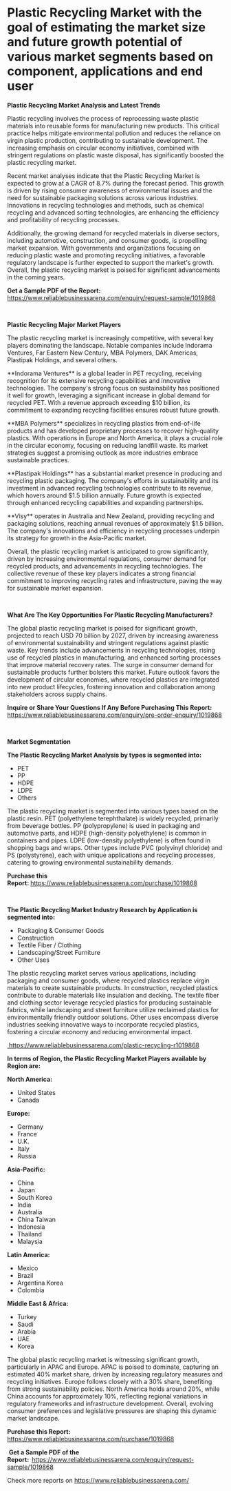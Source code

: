 <p><h1>Plastic Recycling Market with the goal of estimating the market size and future growth potential of various market segments based on component, applications and end user</h1></p><p><strong>Plastic Recycling Market Analysis and Latest Trends</strong></p>
<p><p>Plastic recycling involves the process of reprocessing waste plastic materials into reusable forms for manufacturing new products. This critical practice helps mitigate environmental pollution and reduces the reliance on virgin plastic production, contributing to sustainable development. The increasing emphasis on circular economy initiatives, combined with stringent regulations on plastic waste disposal, has significantly boosted the plastic recycling market.</p><p>Recent market analyses indicate that the Plastic Recycling Market is expected to grow at a CAGR of 8.7% during the forecast period. This growth is driven by rising consumer awareness of environmental issues and the need for sustainable packaging solutions across various industries. Innovations in recycling technologies and methods, such as chemical recycling and advanced sorting technologies, are enhancing the efficiency and profitability of recycling processes.</p><p>Additionally, the growing demand for recycled materials in diverse sectors, including automotive, construction, and consumer goods, is propelling market expansion. With governments and organizations focusing on reducing plastic waste and promoting recycling initiatives, a favorable regulatory landscape is further expected to support the market's growth. Overall, the plastic recycling market is poised for significant advancements in the coming years.</p></p>
<p><strong>Get a Sample PDF of the Report:&nbsp;</strong> <a href="https://www.reliablebusinessarena.com/enquiry/request-sample/1019868?utm_campaign=1932&utm_medium=2&utm_source=Github&utm_content=ia&utm_term=01022025&utm_id=plastic-recycling">https://www.reliablebusinessarena.com/enquiry/request-sample/1019868</a></p>
<p>&nbsp;</p>
<p><strong>Plastic Recycling Major Market Players</strong></p>
<p><p>The plastic recycling market is increasingly competitive, with several key players dominating the landscape. Notable companies include Indorama Ventures, Far Eastern New Century, MBA Polymers, DAK Americas, Plastipak Holdings, and several others.</p><p>**Indorama Ventures** is a global leader in PET recycling, receiving recognition for its extensive recycling capabilities and innovative technologies. The company's strong focus on sustainability has positioned it well for growth, leveraging a significant increase in global demand for recycled PET. With a revenue approach exceeding $10 billion, its commitment to expanding recycling facilities ensures robust future growth.</p><p>**MBA Polymers** specializes in recycling plastics from end-of-life products and has developed proprietary processes to recover high-quality plastics. With operations in Europe and North America, it plays a crucial role in the circular economy, focusing on reducing landfill waste. Its market strategies suggest a promising outlook as more industries embrace sustainable practices.</p><p>**Plastipak Holdings** has a substantial market presence in producing and recycling plastic packaging. The company's efforts in sustainability and its investment in advanced recycling technologies contribute to its revenue, which hovers around $1.5 billion annually. Future growth is expected through enhanced recycling capabilities and expanding partnerships.</p><p>**Visy** operates in Australia and New Zealand, providing recycling and packaging solutions, reaching annual revenues of approximately $1.5 billion. The company's innovations and efficiency in recycling processes underpin its strategy for growth in the Asia-Pacific market.</p><p>Overall, the plastic recycling market is anticipated to grow significantly, driven by increasing environmental regulations, consumer demand for recycled products, and advancements in recycling technologies. The collective revenue of these key players indicates a strong financial commitment to improving recycling rates and infrastructure, paving the way for sustainable market expansion.</p></p>
<p>&nbsp;</p>
<p><strong>What Are The Key Opportunities For Plastic Recycling Manufacturers?</strong></p>
<p><p>The global plastic recycling market is poised for significant growth, projected to reach USD 70 billion by 2027, driven by increasing awareness of environmental sustainability and stringent regulations against plastic waste. Key trends include advancements in recycling technologies, rising use of recycled plastics in manufacturing, and enhanced sorting processes that improve material recovery rates. The surge in consumer demand for sustainable products further bolsters this market. Future outlook favors the development of circular economies, where recycled plastics are integrated into new product lifecycles, fostering innovation and collaboration among stakeholders across supply chains.</p></p>
<p><strong>Inquire or Share Your Questions If Any Before Purchasing This Report:</strong> <a href="https://www.reliablebusinessarena.com/enquiry/pre-order-enquiry/1019868?utm_campaign=1932&utm_medium=2&utm_source=Github&utm_content=ia&utm_term=01022025&utm_id=plastic-recycling">https://www.reliablebusinessarena.com/enquiry/pre-order-enquiry/1019868</a></p>
<p>&nbsp;</p>
<p><strong>Market Segmentation</strong></p>
<p><strong>The Plastic Recycling Market Analysis by types is segmented into:</strong></p>
<p><ul><li>PET</li><li>PP</li><li>HDPE</li><li>LDPE</li><li>Others</li></ul></p>
<p><p>The plastic recycling market is segmented into various types based on the plastic resin. PET (polyethylene terephthalate) is widely recycled, primarily from beverage bottles. PP (polypropylene) is used in packaging and automotive parts, and HDPE (high-density polyethylene) is common in containers and pipes. LDPE (low-density polyethylene) is often found in shopping bags and wraps. Other types include PVC (polyvinyl chloride) and PS (polystyrene), each with unique applications and recycling processes, catering to growing environmental sustainability demands.</p></p>
<p><strong>Purchase this Report:&nbsp;</strong><a href="https://www.reliablebusinessarena.com/purchase/1019868?utm_campaign=1932&utm_medium=2&utm_source=Github&utm_content=ia&utm_term=01022025&utm_id=plastic-recycling">https://www.reliablebusinessarena.com/purchase/1019868</a></p>
<p>&nbsp;</p>
<p><strong>The Plastic Recycling Market Industry Research by Application is segmented into:</strong></p>
<p><ul><li>Packaging & Consumer Goods</li><li>Construction</li><li>Textile Fiber / Clothing</li><li>Landscaping/Street Furniture</li><li>Other Uses</li></ul></p>
<p><p>The plastic recycling market serves various applications, including packaging and consumer goods, where recycled plastics replace virgin materials to create sustainable products. In construction, recycled plastics contribute to durable materials like insulation and decking. The textile fiber and clothing sector leverage recycled plastics for producing sustainable fabrics, while landscaping and street furniture utilize reclaimed plastics for environmentally friendly outdoor solutions. Other uses encompass diverse industries seeking innovative ways to incorporate recycled plastics, fostering a circular economy and reducing environmental impact.</p></p>
<p><a href="https://www.reliablebusinessarena.com/plastic-recycling-r1019868?utm_campaign=1932&utm_medium=2&utm_source=Github&utm_content=ia&utm_term=01022025&utm_id=plastic-recycling">&nbsp;https://www.reliablebusinessarena.com/plastic-recycling-r1019868</a></p>
<p><strong>In terms of Region, the Plastic Recycling Market Players available by Region are:</strong></p>
<p>
    <p> <strong> North America: </strong>
        <ul>
            <li>United States</li>
            <li>Canada</li>
        </ul>
        </p> 
    <p> <strong> Europe: </strong>
        <ul>
            <li>Germany</li>
            <li>France</li>
            <li>U.K.</li>
            <li>Italy</li>
            <li>Russia</li>
        </ul>
        </p> 
    <p> <strong> Asia-Pacific: </strong>
        <ul>
            <li>China</li>
            <li>Japan</li>
            <li>South Korea</li>
            <li>India</li>
            <li>Australia</li>
            <li>China Taiwan</li>
            <li>Indonesia</li>
            <li>Thailand</li>
            <li>Malaysia</li>
        </ul>
        </p> 
    <p> <strong> Latin America: </strong>
        <ul>
            <li>Mexico</li>
            <li>Brazil</li>
            <li>Argentina Korea</li>
            <li>Colombia</li>
        </ul>
        </p> 
    <p> <strong> Middle East & Africa: </strong>
        <ul>
            <li>Turkey</li>
            <li>Saudi</li>
            <li>Arabia</li>
            <li>UAE</li>
            <li>Korea</li>
        </ul>
    </p>
    </p>
<p><p>The global plastic recycling market is witnessing significant growth, particularly in APAC and Europe. APAC is poised to dominate, capturing an estimated 40% market share, driven by increasing regulatory measures and recycling initiatives. Europe follows closely with a 30% share, benefiting from strong sustainability policies. North America holds around 20%, while China accounts for approximately 10%, reflecting regional variations in regulatory frameworks and infrastructure development. Overall, evolving consumer preferences and legislative pressures are shaping this dynamic market landscape.</p></p>
<p><strong>Purchase this Report: </strong><a href="https://www.reliablebusinessarena.com/purchase/1019868?utm_campaign=1932&utm_medium=2&utm_source=Github&utm_content=ia&utm_term=01022025&utm_id=plastic-recycling">https://www.reliablebusinessarena.com/purchase/1019868</a></p>
<p>&nbsp;<strong>Get a Sample PDF of the Report:&nbsp;&nbsp;</strong><a href="https://www.reliablebusinessarena.com/enquiry/request-sample/1019868?utm_campaign=1932&utm_medium=2&utm_source=Github&utm_content=ia&utm_term=01022025&utm_id=plastic-recycling">https://www.reliablebusinessarena.com/enquiry/request-sample/1019868</a></p>
<p><strong></strong></p>
<p>Check more reports on <a href="https://www.reliablebusinessarena.com/?utm_campaign=1932&utm_medium=2&utm_source=Github&utm_content=ia&utm_term=01022025&utm_id=plastic-recycling">https://www.reliablebusinessarena.com/</a></p>